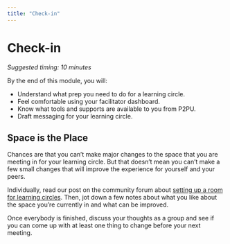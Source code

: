 ```yaml
---
title: "Check-in"
---
```

# Check-in

*Suggested timing: 10 minutes* 

By the end of this module, you will:
- Understand what prep you need to do for a learning circle.
- Feel comfortable using your facilitator dashboard.
- Know what tools and supports are available to you from P2PU.
- Draft messaging for your learning circle.


## Space is the Place
Chances are that you can’t make major changes to the space that you are meeting in for your learning circle. But that doesn’t mean you can’t make a few small changes that will improve the experience for yourself and your peers.

Individually, read our post on the community forum about [setting up a room for learning circles](https://community.p2pu.org/t/how-to-choose-a-good-location-for-learning-circles/2758).  Then, jot down a few notes about what you like about the space you’re currently in and what can be improved.

Once everybody is finished, discuss your thoughts as a group and see if you can come up with at least one thing to change before your next meeting.
